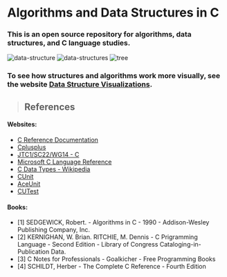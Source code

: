 # Algorithms and Data Structures in C

### This is an open source repository for algorithms, data structures, and C language studies.

![data-structure](https://user-images.githubusercontent.com/38081852/65379654-d7cea400-dca1-11e9-8352-b7b3369a583e.png)
![data-structures](https://user-images.githubusercontent.com/38081852/65379655-d8673a80-dca1-11e9-9ee4-6127c81e0885.png)
![tree](https://user-images.githubusercontent.com/38081852/65379656-d8673a80-dca1-11e9-874f-718c0641780d.png)


### To see how structures and algorithms work more visually, see the website [Data Structure Visualizations](https://www.cs.usfca.edu/~galles/visualization/Algorithms.html).

> ## References

#### Websites:

- [C Reference Documentation](https://devdocs.io/c/)
- [Cplusplus](http://www.cplusplus.com/reference/clibrary/)
- [JTC1/SC22/WG14 - C](http://www.open-std.org/JTC1/SC22/WG14/)
- [Microsoft C Language Reference](https://docs.microsoft.com/en-us/cpp/c-language/c-language-reference?view=vs-2019)
- [C Data Types - Wikipedia](https://en.wikipedia.org/wiki/C_data_types)
- [CUnit](http://cunit.sourceforge.net/doc/index.html)
- [AceUnit](http://aceunit.sourceforge.net/)
- [CUTest](http://cutest.sourceforge.net/)

#### Books:

- [1] SEDGEWICK, Robert. - Algorithms in C - 1990 - Addison-Wesley Publishing Company, Inc.
- [2] KERNIGHAN, W. Brian. RITCHIE, M. Dennis - C Prigramming Language - Second Edition - Library of Congress Cataloging-in-Publication Data.
- [3] C Notes for Professionals - Goalkicher - Free Programming Books
- [4] SCHILDT, Herber - The Complete C Reference - Fourth Edition